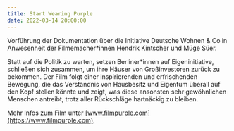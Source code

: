 ```yaml
---
title: Start Wearing Purple
date: 2022-03-14 20:00:00
---
```


Vorführung der Dokumentation über die Initiative Deutsche Wohnen & Co in Anwesenheit der Filmemacher\*innen Hendrik Kintscher und Müge Süer.

Statt auf die Politik zu warten, setzen Berliner\*innen auf Eigeninitiative, schließen sich zusammen, um ihre Häuser von Großinvestoren zurück zu bekommen. Der Film folgt einer inspirierenden und erfrischenden Bewegung, die das Verständnis von Hausbesitz und Eigentum überall auf den Kopf stellen könnte und zeigt, was diese ansonsten sehr gewöhnlichen Menschen antreibt, trotz aller Rückschläge hartnäckig zu bleiben.

Mehr Infos zum Film unter [www.filmpurple.com](https://www.filmpurple.com).
